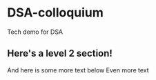 # DSA-colloquium
Tech demo for DSA

## Here's a level 2 section!
And here is some more text below
Even more text